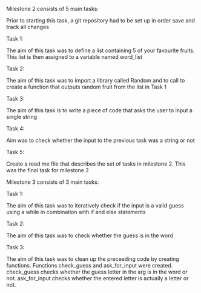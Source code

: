 Milestone 2 consists of 5 main tasks:


Prior to starting this task, a git repository had to be set up in order save and track all changes

Task 1:

The aim of this task was to define a list containing 5 of your favourite fruits.
This list is then assigned to a variable named word_list


Task 2:

The aim of this task was to import a library called Random and to call to create a function that outputs random fruit from the list in Task 1

Task 3:

The aim of this task is to write a piece of code that asks the user to input a single string

Task 4:

Aim was to check whether the input to the previous task was a string or not

Task 5:

Create a read me file that describes the set of tasks in milestone 2. This was the final task for milestone 2
 
Milestone 3 consists of 3 main tasks:

Task 1:

The aim of this task was to iteratively check if the input is a valid guess using a while in combination with if and else statements

Task 2:

The aim of this task was to check whether the guess is in the word

Task 3:

The aim of this task was to clean up the preceeding code by creating functions. Functions check_guess and ask_for_input were created.
check_guess checks whether the guess letter in the arg is in the word or not.
ask_for_input checks whether the entered letter is actually a letter or not.

